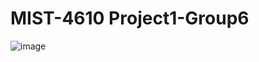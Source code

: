 # MIST-4610 Project1-Group6
![image](https://github.com/user-attachments/assets/7692d766-9c74-4cba-b3d1-84dfcddb2af6)
